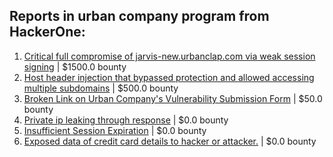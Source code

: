## Reports in urban company program from HackerOne:
1. [Critical full compromise of jarvis-new.urbanclap.com via weak session signing](https://hackerone.com/reports/1380121) | $1500.0 bounty
2. [Host header injection that bypassed protection and allowed accessing multiple subdomains](https://hackerone.com/reports/1783015) | $500.0 bounty
3. [Broken Link on Urban Company's Vulnerability Submission Form](https://hackerone.com/reports/1239334) | $50.0 bounty
4. [Private ip leaking through response](https://hackerone.com/reports/622937) | $0.0 bounty
5. [Insufficient Session Expiration](https://hackerone.com/reports/1241483) | $0.0 bounty
6. [Exposed data of credit card details to hacker or attacker.](https://hackerone.com/reports/1245094) | $0.0 bounty
